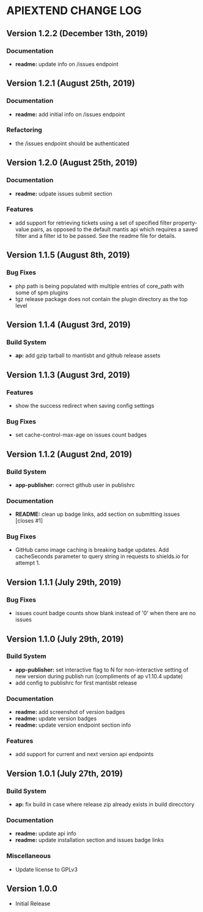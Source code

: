 # APIEXTEND CHANGE LOG

## Version 1.2.2 (December 13th, 2019)

### Documentation

- **readme:** update info on /issues endpoint

## Version 1.2.1 (August 25th, 2019)

### Documentation

- **readme:** add initial info on /issues endpoint

### Refactoring

- the /issues endpoint should be authenticated

## Version 1.2.0 (August 25th, 2019)

### Documentation

- **readme:** udpate issues submit section

### Features

- add support for retrieving tickets using a set of specified filter property-value pairs, as opposed to the default mantis api which requires a saved filter and a filter id to be passed.  See the readme file for details.

## Version 1.1.5 (August 8th, 2019)

### Bug Fixes

- php path is being populated with multiple entries of core_path with some of spm plugins
- tgz release package does not contain the plugin directory as the top level

## Version 1.1.4 (August 3rd, 2019)

### Build System

- **ap:** add gzip tarball to mantisbt and github release assets

## Version 1.1.3 (August 3rd, 2019)

### Features

- show the success redirect when saving config settings

### Bug Fixes

- set cache-control-max-age on issues count badges

## Version 1.1.2 (August 2nd, 2019)

### Build System

- **app-publisher:** correct github user in publishrc

### Documentation

- **README:** clean up badge links, add section on submitting issues [closes #1]

### Bug Fixes

- GitHub camo image caching is breaking badge updates.  Add cacheSeconds parameter to query string in requests to shields.io for attempt 1.

## Version 1.1.1 (July 29th, 2019)

### Bug Fixes

- issues count badge counts show blank instead of '0' when there are no issues

## Version 1.1.0 (July 29th, 2019)

### Build System

- **app-publisher:** set interactive flag to N for non-interactive setting of new version during publish run (compliments of ap v1.10.4 update)
- add config to publishrc for first mantisbt release

### Documentation

- **readme:** add screenshot of version badges
- **readme:** update version badges
- **readme:** update version endpoint section info

### Features

- add support for current and next version api endpoints

## Version 1.0.1 (July 27th, 2019)

### Build System

- **ap:** fix build in case where release zip already exists in build direcctory

### Documentation

- **readme:** update api info
- **readme:** update installation section and issues badge links

### Miscellaneous

- Update license to GPLv3

## Version 1.0.0

- Initial Release

